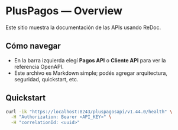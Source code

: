 # PlusPagos — Overview

Este sitio muestra la documentación de las APIs usando ReDoc.

## Cómo navegar
- En la barra izquierda elegí **Pagos API** o **Cliente API** para ver la referencia OpenAPI.
- Este archivo es Markdown simple; podés agregar arquitectura, seguridad, quickstart, etc.

## Quickstart
```bash
curl -ik "https://localhost:8243/pluspagosapi/v1.44.0/health" \
  -H "Authorization: Bearer <API_KEY>" \
  -H "correlationId: <uuid>"
